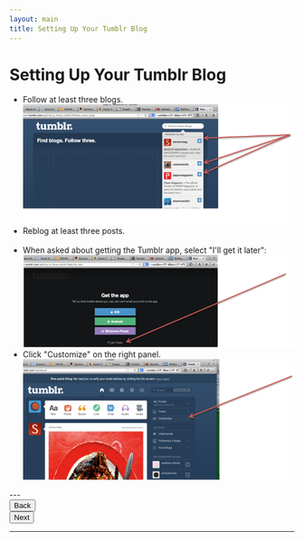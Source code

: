 ```yaml
---
layout: main
title: Setting Up Your Tumblr Blog
---
```


# Setting Up Your Tumblr Blog

<ul>
<li> Follow at least three blogs.</li>

<img src="../tumblrStep2.png"/>
<br>
<li> Reblog at least three posts.</li>
<br>
<li> When asked about getting the Tumblr app, select "I'll get it later":</li>

<img src="../tumblrStep3.png"/>
<br>
<li> Click "Customize" on the right panel.</li>

<img src="../tumblrStep4.png"/>
</ul>
---

<div class="row">
  <div class="col-md-1">
    <a href="../start"><button type="button" class="btn btn-primary btn-lg">Back</button></a>
  </div>
  <div class="col-md-1">
    <a href="../theme"><button type="button" class="btn btn-primary btn-lg">Next</button></a>
  </div>
</div>

---